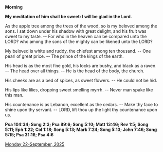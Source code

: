 **Morning**

**My meditation of him shall be sweet: I will be glad in the Lord.**
 
As the apple tree among the trees of the wood, so is my beloved among the sons. I sat down under his shadow with great delight, and his fruit was sweet to my taste. -- For who in the heaven can be compared unto the LORD? who among the sons of the mighty can be likened unto the LORD?
 
My beloved is white and ruddy, the chiefest among ten thousand. -- One pearl of great price. -- The prince of the kings of the earth.
 
His head is as the most fine gold, his locks are bushy, and black as a raven. -- The head over all things. -- He is the head of the body, the church.
 
His cheeks are as a bed of spices, as sweet flowers. -- He could not be hid.
 
His lips like lilies, dropping sweet smelling myrrh. -- Never man spake like this man.
 
His countenance is as Lebanon, excellent as the cedars. -- Make thy face to shine upon thy servant. -- LORD, lift thou up the light thy countenance upon us.  

**Psa 104:34; Song 2:3; Psa 89:6; Song 5:10; Matt 13:46; Rev 1:5; Song 5:11; Eph 1:22; Col 1:18; Song 5:13; Mark 7:24; Song 5:13; John 7:46; Song 5:15; Psa 31:16; Psa 4:6**

[Monday 22-September, 2025](https://t.me/daily_light)
